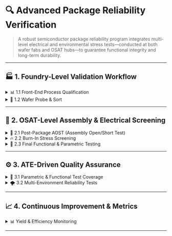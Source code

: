 # 🔍 Advanced Package Reliability Verification

> A robust semiconductor package reliability program integrates multi-level electrical and environmental stress tests—conducted at both wafer fabs and OSAT hubs—to guarantee functional integrity and long-term durability.

---

## 🏭 1. Foundry-Level Validation Workflow

<details>
  <summary>📊 1.1 Front-End Process Qualification</summary>

- **PCMs (Process Control Monitors)**: Embedded for real-time yield and parametric monitoring  
- **SPC (Statistical Process Control)**: k-control limits for lithography and etch precision
</details>

<details>
  <summary>🔬 1.2 Wafer Probe & Sort</summary>

- **Parametric Wafer Test**: High-frequency vector tests for threshold shifts, leakage, and timing  
- **Die Map Creation**: Defect tagging and binning for automation
</details>

---

## 🧪 2. OSAT-Level Assembly & Electrical Screening

<details>
  <summary>📏 2.1 Post-Package AOST (Assembly Open/Short Test)</summary>

- **Continuity Checks**: CV scans detect opens/shorts  
- **AVI**: 5 µm resolution inspection for defects like HoP, NWO, bridging, and voids  
- **PGSRT Binning**: Grades 1–4 enable strategic device sorting
- ![image](../images/Module4/Picture1.png)
</details>

<details>
  <summary>🔥 2.2 Burn-In Stress Screening</summary>

- **Thermal-Voltage Acceleration**: 125 °C @ 1.3× V_DD  
- **Dynamic Burn-In**: Looping test vectors to simulate real-world load  
- **Failure Analysis Feedback**: Burnt samples aid root-cause improvements
</details>

<details>
  <summary>🧪 2.3 Final Functional & Parametric Testing</summary>

- **Chamber Testing**: From –40 °C to +85 °C  
- **ATE Execution**: Functional, scan, memory BIST, and BIST routines  
- **Parallel Testing**: Faster throughput with multi-site handlers and spy patterns
-  ![image](../images/Module4/Picture2.png)
</details>

---

## ⚙️ 3. ATE-Driven Quality Assurance

<details>
   ![image](../images/Module4/Picture3.png)
  <summary>🔌 3.1 Parametric & Functional Test Coverage</summary>

- **IDDQ/IDD**: Current-based leakage detection  
- **PVT Dynamic Timing**: Critical path delays under environmental stress
</details>

<details>
  <summary>🌪️ 3.2 Multi-Environment Reliability Tests</summary>

- **HALT**: Thermal/vibration/mechanical stress for grading  
- **HASS**: Compound stress to eliminate latent weaknesses
</details>

---

## 📈 4. Continuous Improvement & Metrics

<details>
  <summary>📊 Yield & Efficiency Monitoring</summary>

- **DPPM Tracking**: Yield trends across test nodes  
- **Screening Efficiency**: Test coverage vs. cycle time tradeoffs  
- **Root Cause Analysis**: Feedback loop via FA to tune upstream stages
-  ![image](../images/Module4/Picture4.png)
</details>

---


